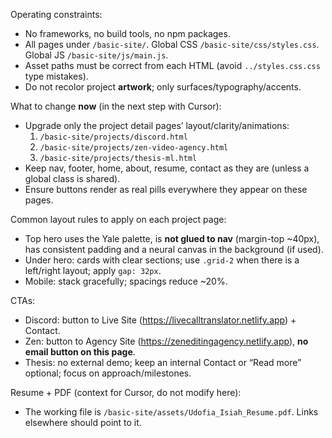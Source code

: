 Operating constraints:
- No frameworks, no build tools, no npm packages.
- All pages under `/basic-site/`. Global CSS `/basic-site/css/styles.css`. Global JS `/basic-site/js/main.js`.
- Asset paths must be correct from each HTML (avoid `../styles.css.css` type mistakes).
- Do not recolor project **artwork**; only surfaces/typography/accents.

What to change **now** (in the next step with Cursor):
- Upgrade only the project detail pages’ layout/clarity/animations:
  1) `/basic-site/projects/discord.html`
  2) `/basic-site/projects/zen-video-agency.html`
  3) `/basic-site/projects/thesis-ml.html`
- Keep nav, footer, home, about, resume, contact as they are (unless a global class is shared).
- Ensure buttons render as real pills everywhere they appear on these pages.

Common layout rules to apply on each project page:
- Top hero uses the Yale palette, is **not glued to nav** (margin-top ~40px), has consistent padding and a neural canvas in the background (if used).
- Under hero: cards with clear sections; use `.grid-2` when there is a left/right layout; apply `gap: 32px`.
- Mobile: stack gracefully; spacings reduce ~20%.

CTAs:
- Discord: button to Live Site (https://livecalltranslator.netlify.app) + Contact.
- Zen: button to Agency Site (https://zeneditingagency.netlify.app), **no email button on this page**.
- Thesis: no external demo; keep an internal Contact or “Read more” optional; focus on approach/milestones.

Resume + PDF (context for Cursor, do not modify here):
- The working file is `/basic-site/assets/Udofia_Isiah_Resume.pdf`. Links elsewhere should point to it.
